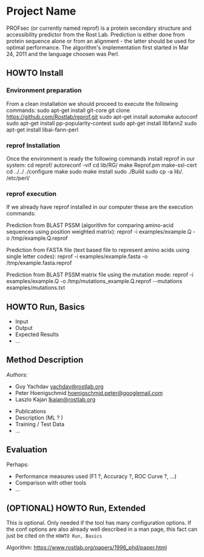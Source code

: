 # Project Name

PROFsec (or currently named reprof) is a protein secondary structure and accessibility predictor from the Rost Lab. Prediction is either done from protein sequence alone or from an alignment - the latter should be used for optimal performance. The algorithm's implementation first started in Mar 24, 2011 and the language choosen was Perl.

## HOWTO Install

### Environment preparation
From a clean installation we should proceed to execute the following commands:
sudo apt-get install git-core
git clone https://github.com/Rostlab/reprof.git
sudo apt-get install automake autoconf
sudo apt-get install pp-popularity-contest
sudo apt-get install libfann2
sudo apt-get install libai-fann-perl

### reprof Installation
Once the environment is ready the following commands install reprof in our system:
cd reprof/
autoreconf -vif
cd lib/RG/
make Reprof.pm
make-ssl-cert
cd ../../
./configure
make
sudo make install
sudo ./Build
sudo cp -a lib/. /etc/perl/

### reprof execution
If we already have reprof installed in our computer these are the execution commands:

Prediction from BLAST PSSM (algorithm for comparing amino-acid sequences using position weighted matrix):
 reprof -i examples/example.Q -o /tmp/example.Q.reprof

Prediction from FASTA file (text based file to represent amino acids using single letter codes):
 reprof -i examples/example.fasta -o /tmp/example.fasta.reprof

Prediction from BLAST PSSM matrix file using the mutation mode:
 reprof -i examples/example.Q -o /tmp/mutations_example.Q.reprof --mutations examples/mutations.txt

## HOWTO Run, Basics

* Input
* Output
* Expected Results
* ...

## Method Description

*Authors:*
* Guy Yachdav <yachdav@rostlab.org>
* Peter Hoenigschmid <hoenigschmid.peter@googlemail.com>
* Laszlo Kajan <lkajan@rostlab.org>



- Publications
- Description (ML ? )
- Training / Test Data
- ...

## Evaluation

Perhaps:

* Performance measures used (F1 ?, Accuracy ?, ROC Curve ?, ...)
* Comparison with other tools
* ...

## (OPTIONAL) HOWTO Run, Extended

This is optional. Only needed if the tool has many configuration options. If the conf options are also already well described in a man page, this fact can just be cited on the `HOWTO Run, Basics`


Algorithm: https://www.rostlab.org/papers/1996_phd/paper.html
